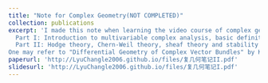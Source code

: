 ```yaml
---
title: "Note for Complex Geometry(NOT COMPLETED)"
collection: publications
excerpt: 'I made this note when learning the video course of complex geometry taught by [Prof. Zhang Xi](https://dsxt.ustc.edu.cn/zj_ywjs.asp?zzid=3631) in 2020SP semester. The video can be found [here](https://tysunseven.github.io/video/Complex%20Geometry%202020S.html). The note is divided into two parts.   <br>
  Part I: Introduction to multivariable complex analysis, basic definition of complex manifold and Kahler manifold, connection and curvature, differential operator on complex manifold.   <br>
  Part II: Hodge theory, Chern-Weil theory, sheaf theory and stability of vector bundle, line bundle and vanishing theorem, Hermitian-Einstein bundle, Donaldson-Uhlenbeck-Yau theorem and  Calabi-Yau theorem.   <br>
One may refer to "Differential Geometry of Complex Vector Bundles" by Kobayashi for Chapter 1 to 7 of this course. '
paperurl: 'http://LyuChangle2006.github.io/files/复几何笔记II.pdf'
slidesurl: 'http://LyuChangle2006.github.io/files/复几何笔记I.pdf'
---
```


